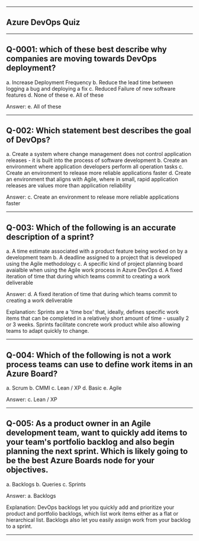 --------------------------------------------------------------------------------------------------------------------------
**Azure DevOps Quiz**
--------------------------------------------------------------------------------------------------------------------------

--------------------------------------------------------------------------------------------------------------------------
Q-0001: which of these best describe why companies are moving towards DevOps deployment?
--------------------------------------------------------------------------------------------------------------------------
a. Increase Deployment Frequency
b. Reduce the lead time between logging a bug and deploying a fix
c. Reduced Failure of new software features
d. None of these
e. All of these

Answer: e. All of these

--------------------------------------------------------------------------------------------------------------------------
Q-002: Which statement best describes the goal of DevOps?
--------------------------------------------------------------------------------------------------------------------------
a. Create a system where change management does not control application releases - it is built into the process of 
    software development
b. Create an environment where application developers perform all operation tasks
c. Create an environment to release more reliable applications faster
d. Create an environment that aligns with Agile, where in small, rapid application releases are values more than 
    application reliability

Answer: c. Create an environment to release more reliable applications faster

--------------------------------------------------------------------------------------------------------------------------
Q-003: Which of the following is an accurate description of a sprint?
--------------------------------------------------------------------------------------------------------------------------
a. A time estimate associated with a product feature being worked on by a development team
b. A deadline assigned to a project that is developed using the Agile methodology
c. A specific kind of project planning board avaialble when using the Agile work process in Azure DevOps
d. A fixed iteration of time that during which teams commit to creating a work deliverable

Answer: d. A fixed iteration of time that during which teams commit to creating a work deliverable

Explanation: Sprints are a 'time box' that, ideally, defines specific work items that can be completed in a relatively 
short amount of time - usually 2 or 3 weeks. Sprints facilitate concrete work product while also allowing teams to adapt 
quickly to change.

--------------------------------------------------------------------------------------------------------------------------
Q-004: Which of the following is not a work process teams can use to define work items in an Azure Board?
--------------------------------------------------------------------------------------------------------------------------
a. Scrum
b. CMMI
c. Lean / XP
d. Basic
e. Agile

Answer: c. Lean / XP

--------------------------------------------------------------------------------------------------------------------------
Q-005: As a product owner in an Agile development team, want to quickly add items to your team's portfolio backlog and 
also begin planning the next sprint. Which is likely going to be the best Azure Boards node for your objectives.
--------------------------------------------------------------------------------------------------------------------------
a. Backlogs
b. Queries
c. Sprints

Answer: a. Backlogs

Explanation: DevOps backlogs let you quickly add and prioritize your product and portfolio backlogs, which list work items 
either as a flat or hierarchical list. Backlogs also let you easily assign work from your backlog to a sprint.

--------------------------------------------------------------------------------------------------------------------------



